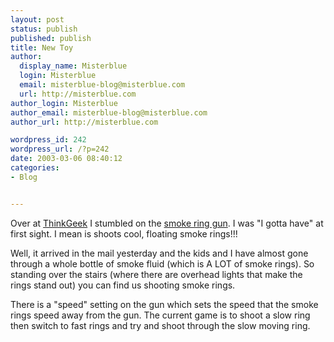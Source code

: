 ```yaml
---
layout: post
status: publish
published: publish
title: New Toy
author:
  display_name: Misterblue
  login: Misterblue
  email: misterblue-blog@misterblue.com
  url: http://misterblue.com
author_login: Misterblue
author_email: misterblue-blog@misterblue.com
author_url: http://misterblue.com

wordpress_id: 242
wordpress_url: /?p=242
date: 2003-03-06 08:40:12
categories:
- Blog


---
```

<p>
Over at <a href="http://www.thinkgeek.com/">ThinkGeek</a>  I stumbled on the <a href="http://www.thinkgeek.com/cubegoodies/toys/5b4a/">smoke ring gun</a>.  I was "I gotta have" at first sight.  I mean is shoots cool, floating smoke rings!!! 
</p>
<p>
Well, it arrived in the mail yesterday and the kids and I have almost gone through a whole bottle of smoke fluid (which is A LOT of smoke rings).  So standing over the stairs (where there are overhead lights that make the rings stand out) you can find us shooting smoke rings.
</p>
<p>
There is a "speed" setting on the gun which sets the speed that the smoke rings speed away from the gun.  The current game is to shoot a slow ring then switch to fast rings and try and shoot through the slow moving ring.
</p>
